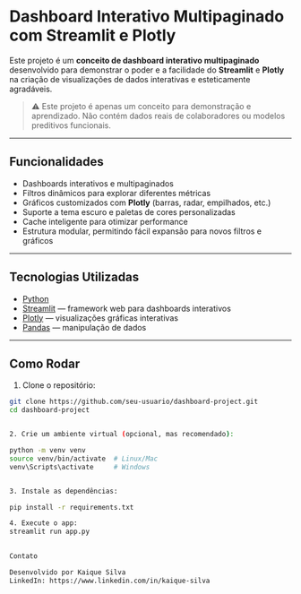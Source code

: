 # Dashboard Interativo Multipaginado com Streamlit e Plotly

Este projeto é um **conceito de dashboard interativo multipaginado** desenvolvido para demonstrar o poder e a facilidade do **Streamlit** e **Plotly** na criação de visualizações de dados interativas e esteticamente agradáveis.

> ⚠️ Este projeto é apenas um conceito para demonstração e aprendizado. Não contém dados reais de colaboradores ou modelos preditivos funcionais.

---

## Funcionalidades

- Dashboards interativos e multipaginados
- Filtros dinâmicos para explorar diferentes métricas
- Gráficos customizados com **Plotly** (barras, radar, empilhados, etc.)
- Suporte a tema escuro e paletas de cores personalizadas
- Cache inteligente para otimizar performance
- Estrutura modular, permitindo fácil expansão para novos filtros e gráficos

---

## Tecnologias Utilizadas

- [Python](https://www.python.org/)  
- [Streamlit](https://streamlit.io/) — framework web para dashboards interativos  
- [Plotly](https://plotly.com/python/) — visualizações gráficas interativas  
- [Pandas](https://pandas.pydata.org/) — manipulação de dados


---

## Como Rodar

1. Clone o repositório:
```bash
git clone https://github.com/seu-usuario/dashboard-project.git
cd dashboard-project


2. Crie um ambiente virtual (opcional, mas recomendado):

python -m venv venv
source venv/bin/activate  # Linux/Mac
venv\Scripts\activate     # Windows


3. Instale as dependências:

pip install -r requirements.txt

4. Execute o app:
streamlit run app.py

 
Contato

Desenvolvido por Kaique Silva
LinkedIn: https://www.linkedin.com/in/kaique-silva